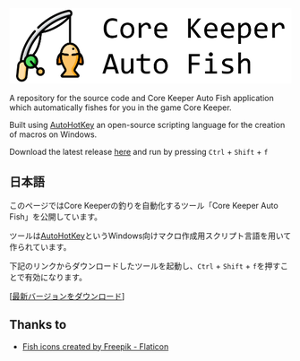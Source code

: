 [![Core Keeper Auto Fish](https://github.com/Candle5000/Core-Keeper-Auto-Fish/blob/main/img/banner.png)](https://github.com/Candle5000/Core-Keeper-Auto-Fish/)

A repository for the source code and Core Keeper Auto Fish application which automatically fishes for you in the game Core Keeper.

Built using [AutoHotKey](https://www.autohotkey.com/) an open-source scripting language for the creation of macros on Windows.

Download the latest release [here](https://github.com/Candle5000/Core-Keeper-Auto-Fish/releases/download/0.0.8/CoreKeeperAutoFish_0-0-8.exe) and run by pressing `Ctrl` + `Shift` + `f`

## 日本語

このページではCore Keeperの釣りを自動化するツール「Core Keeper Auto Fish」を公開しています。

ツールは[AutoHotKey](https://www.autohotkey.com/)というWindows向けマクロ作成用スクリプト言語を用いて作られています。

下記のリンクからダウンロードしたツールを起動し、`Ctrl` + `Shift` + `f`を押すことで有効になります。

[[最新バージョンをダウンロード](https://github.com/Candle5000/Core-Keeper-Auto-Fish/releases/download/0.0.8/CoreKeeperAutoFish_0-0-8.exe)]

## Thanks to
* [Fish icons created by Freepik - Flaticon](https://www.flaticon.com/free-icons/fish)
